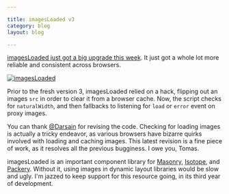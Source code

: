 ```yaml
---

title: imagesLoaded v3
category: blog
layout: blog

---
```


[imagesLoaded just got a big upgrade this week](http://desandro.github.io/imagesloaded). It just got a whole lot more reliable and consistent across browsers.

[![imagesLoaded](http://i.imgur.com/bhH0cj8.png)](http://desandro.github.io/imagesloaded)

Prior to the fresh version 3, imagesLoaded relied on a hack, flipping out an images `src` in order to clear it from a browser cache. Now, the script checks for `naturalWidth`, and then fallbacks to listening for `load` or `error` event on proxy images.

You can thank [@Darsain](http://darsa.in) for revising the code. Checking for loading images is actually a tricky endeavor, as various browsers have bizarre quirks involved with loading and caching images. This latest revision is a fine piece of work, as it resolves all the previous bugginess. I owe you, Tomas.

imagesLoaded is an important component library for [Masonry](http://masonryjs.com), [Isotope](http://isotopejs.com), and [Packery](http://packeryjs.com). Without it, using images in dynamic layout libraries would be slow and ugly. I'm jazzed to keep support for this resource going, in its third year of development.
